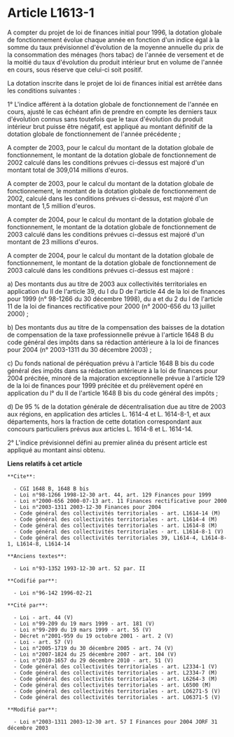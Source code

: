 # Article L1613-1

A compter du projet de loi de finances initial pour 1996, la dotation globale de fonctionnement évolue chaque année en
fonction d'un indice égal à la somme du taux prévisionnel d'évolution de la moyenne annuelle du prix de la consommation des
ménages (hors tabac) de l'année de versement et de la moitié du taux d'évolution du produit intérieur brut en volume de
l'année en cours, sous réserve que celui-ci soit positif.

La dotation inscrite dans le projet de loi de finances initial est arrêtée dans les conditions suivantes :

1° L'indice afférent à la dotation globale de fonctionnement de l'année en cours, ajusté le cas échéant afin de prendre en
compte les derniers taux d'évolution connus sans toutefois que le taux d'évolution du produit intérieur brut puisse être
négatif, est appliqué au montant définitif de la dotation globale de fonctionnement de l'année précédente ;

A compter de 2003, pour le calcul du montant de la dotation globale de fonctionnement, le montant de la dotation globale de
fonctionnement de 2002 calculé dans les conditions prévues ci-dessus est majoré d'un montant total de 309,014 millions
d'euros.

A compter de 2003, pour le calcul du montant de la dotation globale de fonctionnement, le montant de la dotation globale de
fonctionnement de 2002, calculé dans les conditions prévues ci-dessus, est majoré d'un montant de 1,5 million d'euros.

A compter de 2004, pour le calcul du montant de la dotation globale de fonctionnement, le montant de la dotation globale de
fonctionnement de 2003 calculé dans les conditions prévues ci-dessus est majoré d'un montant de 23 millions d'euros.

A compter de 2004, pour le calcul du montant de la dotation globale de fonctionnement, le montant de la dotation globale de
fonctionnement de 2003 calculé dans les conditions prévues ci-dessus est majoré :

a) Des montants dus au titre de 2003 aux collectivités territoriales en application du II de l'article 39, du I du D de
l'article 44 de la loi de finances pour 1999 (n° 98-1266 du 30 décembre 1998), du a et du 2 du I de l'article 11 de la loi de
finances rectificative pour 2000 (n° 2000-656 du 13 juillet 2000) ;

b) Des montants dus au titre de la compensation des baisses de la dotation de compensation de la taxe professionnelle prévue
à l'article 1648 B du code général des impôts dans sa rédaction antérieure à la loi de finances pour 2004 (n° 2003-1311 du 30
décembre 2003) ;

c) Du fonds national de péréquation prévu à l'article 1648 B bis du code général des impôts dans sa rédaction antérieure à la
loi de finances pour 2004 précitée, minoré de la majoration exceptionnelle prévue à l'article 129 de la loi de finances pour
1999 précitée et du prélèvement opéré en application du l° du II de l'article 1648 B bis du code général des impôts ;

d) De 95 % de la dotation générale de décentralisation due au titre de 2003 aux régions, en application des articles L.
1614-4 et L. 1614-8-1, et aux départements, hors la fraction de cette dotation correspondant aux concours particuliers prévus
aux articles L. 1614-8 et L. 1614-14.

2° L'indice prévisionnel défini au premier alinéa du présent article est appliqué au montant ainsi obtenu.

**Liens relatifs à cet article**

	**Cite**:

	  - CGI 1648 B, 1648 B bis
	  - Loi n°98-1266 1998-12-30 art. 44, art. 129 Finances pour 1999
	  - Loi n°2000-656 2000-07-13 art. 11 Finances rectificative pour 2000
	  - Loi n°2003-1311 2003-12-30 Finances pour 2004
	  - Code général des collectivités territoriales - art. L1614-14 (M)
	  - Code général des collectivités territoriales - art. L1614-4 (M)
	  - Code général des collectivités territoriales - art. L1614-8 (M)
	  - Code général des collectivités territoriales - art. L1614-8-1 (V)
	  - Code général des collectivités territoriales 39, L1614-4, L1614-8-1, L1614-8, L1614-14

	**Anciens textes**:

	  - Loi n°93-1352 1993-12-30 art. 52 par. II

	**Codifié par**:

	  - Loi n°96-142 1996-02-21

	**Cité par**:

	  - Loi - art. 44 (V)
	  - Loi n°99-209 du 19 mars 1999 - art. 181 (V)
	  - Loi n°99-209 du 19 mars 1999 - art. 55 (V)
	  - Décret n°2001-959 du 19 octobre 2001 - art. 2 (V)
	  - Loi - art. 57 (V)
	  - Loi n°2005-1719 du 30 décembre 2005 - art. 74 (V)
	  - Loi n°2007-1824 du 25 décembre 2007 - art. 104 (V)
	  - Loi n°2010-1657 du 29 décembre 2010 - art. 51 (V)
	  - Code général des collectivités territoriales - art. L2334-1 (V)
	  - Code général des collectivités territoriales - art. L2334-7 (M)
	  - Code général des collectivités territoriales - art. L6264-3 (M)
	  - Code général des collectivités territoriales - art. L6500 (M)
	  - Code général des collectivités territoriales - art. LO6271-5 (V)
	  - Code général des collectivités territoriales - art. LO6371-5 (V)

	**Modifié par**:

	  - Loi n°2003-1311 2003-12-30 art. 57 I Finances pour 2004 JORF 31 décembre 2003
